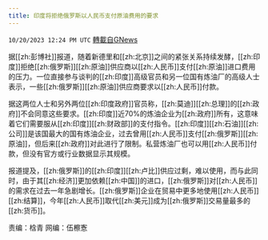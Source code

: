 ```yaml
---
title: 印度将拒绝俄罗斯以人民币支付原油费用的要求
---
```

`10/20/2023 12:24 PM UTC` [轉載自GNews](https://gnews.org/articles/1860887)

据[[zh:彭博社]]报道，随着新德里和[[zh:北京]]之间的紧张关系持续发酵，[[zh:印度]]拒绝[[zh:俄罗斯]][[zh:原油]]供应商以[[zh:人民币]]支付[[zh:原油]]进口费用的压力。一位直接参与谈判的[[zh:印度]]高级官员和另一位国有炼油厂的高级人士表示，一些[[zh:俄罗斯]][[zh:原油]]供应商要求以[[zh:人民币]]付款。

据这两位人士和另外两位[[zh:印度政府]]官员称，[[zh:莫迪]][[zh:总理]]的[[zh:政府]]不会同意这些要求。[[zh:印度]]近70%的炼油企业为[[zh:政府]]所有，这意味着它们需要服从[[zh:印度]][[zh:财政部]]的支付指令。[[zh:印度]][[zh:石油]][[zh:公司]]是该国最大的国有炼油企业，过去曾用[[zh:人民币]]支付[[zh:俄罗斯]][[zh:原油]]，但后来[[zh:政府]]对此进行了限制。私营炼油厂也可以用[[zh:人民币]]付款，但没有官方或行业数据显示其规模。

报道提及，[[zh:俄罗斯]]的[[zh:印度]][[zh:卢比]]供应过剩，难以使用，而与此同时，由于其[[zh:经济]]更加依赖[[zh:中国]]的进口，[[zh:俄罗斯]]对[[zh:人民币]]的需求在过去一年急剧增长。[[zh:俄罗斯]]企业在贸易中更多地使用[[zh:人民币]][[zh:结算]]，今年[[zh:人民币]]取代[[zh:美元]]成为[[zh:俄罗斯]]交易量最多的[[zh:货币]]。

责编：梒青    网编：伍檫愙
